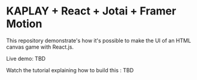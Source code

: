 # KAPLAY + React + Jotai + Framer Motion

This repository demonstrate's how it's possible to make the UI of an HTML canvas game with React.js.

Live demo: TBD

Watch the tutorial explaining how to build this : TBD
